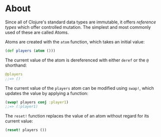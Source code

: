 # About

Since all of Clojure's standard data types are immutable, it offers *reference types* which offer controlled mutation. The simplest and most commonly used of these are called Atoms.

Atoms are created with the `atom` function, which takes an initial value:

```clojure
(def players (atom ()))
```

The current value of the atom is dereferenced with either `deref` or the `@` shorthand:

```clojure
@players
;;=> ()
```

The current value of the `players` atom can be modified using `swap!`, which updates the value by applying a function:

```clojure
(swap! players conj :player1)
;;=> (:player1)
```

The `reset!` function replaces the value of an atom without regard for its current value:

```clojure
(reset! players ())
```
